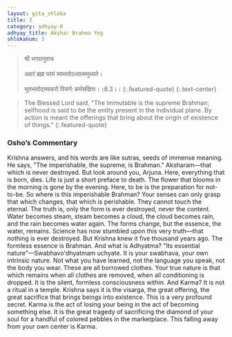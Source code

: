 ```yaml
---
layout: gita_shloka
title: 3
category: adhyay-8
adhyay_title: Akṣhar Brahma Yog
shlokanum: 3
---
```


> श्री भगवानुवाच<br><br>अक्षरं ब्रह्म परमं स्वभावोऽध्यात्ममुच्यते।<br><br>भूतभावोद्भवकरो विसर्गः कर्मसंज्ञितः।।8.3।।
{:.featured-quote} 
{:.text-center}

> The Blessed Lord said, "The Immutable is the supreme Brahman; selfhood is said to be the entity present in the individual plane. By action is meant the offerings that bring about the origin of existence of things."
{:.featured-quote}

### Osho’s Commentary
Krishna answers, and his words are like sutras, seeds of immense meaning.
He says, "The imperishable, the supreme, is Brahman." Aksharam—that which is never destroyed. But look around you, Arjuna. Here, everything that is born, dies. Life is just a short preface to death. The flower that blooms in the morning is gone by the evening. Here, to be is the preparation for not-to-be.
So where is this imperishable Brahman? Your senses can only grasp that which changes, that which is perishable. They cannot touch the eternal. The truth is, only the form is ever destroyed, never the content. Water becomes steam, steam becomes a cloud, the cloud becomes rain, and the rain becomes water again. The forms change, but the essence, the water, remains. Science has now stumbled upon this very truth—that nothing is ever destroyed. But Krishna knew it five thousand years ago. The formless essence is Brahman.
And what is Adhyatma? "Its essential nature"—Swabhavo'dhyatmam uchyate. It is your swabhava, your own intrinsic nature. Not what you have learned, not the language you speak, not the body you wear. These are all borrowed clothes. Your true nature is that which remains when all clothes are removed, when all conditioning is dropped. It is the silent, formless consciousness within.
And Karma? It is not a ritual in a temple. Krishna says it is the visarga, the great offering, the great sacrifice that brings beings into existence. This is a very profound secret. Karma is the act of losing your being in the act of becoming something else. It is the great tragedy of sacrificing the diamond of your soul for a handful of colored pebbles in the marketplace. This falling away from your own center is Karma.
